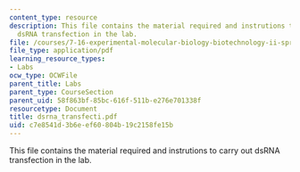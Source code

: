 ```yaml
---
content_type: resource
description: This file contains the material required and instrutions to carry out
  dsRNA transfection in the lab.
file: /courses/7-16-experimental-molecular-biology-biotechnology-ii-spring-2005/c7e8541d3b6eef60804b19c2158fe15b_dsrna_transfecti.pdf
file_type: application/pdf
learning_resource_types:
- Labs
ocw_type: OCWFile
parent_title: Labs
parent_type: CourseSection
parent_uid: 58f863bf-85bc-616f-511b-e276e701338f
resourcetype: Document
title: dsrna_transfecti.pdf
uid: c7e8541d-3b6e-ef60-804b-19c2158fe15b
---
```

This file contains the material required and instrutions to carry out dsRNA transfection in the lab.

